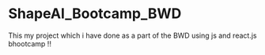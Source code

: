 # ShapeAI_Bootcamp_BWD
This my project which i have done as a part of the BWD using js and react.js bhootcamp !!
